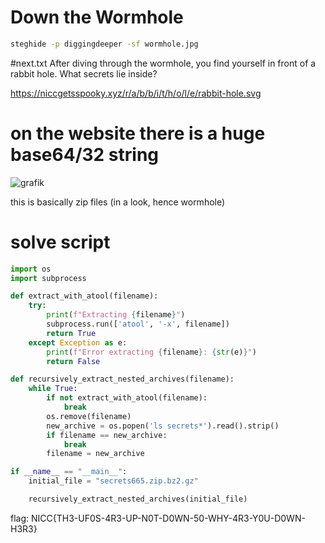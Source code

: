 # Down the Wormhole
```bash
steghide -p diggingdeeper -sf wormhole.jpg
```
#next.txt
After diving through the wormhole, you find yourself in front of a rabbit hole. What secrets lie inside?

https://niccgetsspooky.xyz/r/a/b/b/i/t/h/o/l/e/rabbit-hole.svg

# on the website there is a huge base64/32 string
![grafik](https://github.com/MoaathOudeh/spookyCTF/assets/127448426/421868ec-139c-48b5-af42-a44797118f58)

this is basically zip files (in a look, hence wormhole)

# solve script

```py
import os
import subprocess

def extract_with_atool(filename):
    try:
        print(f"Extracting {filename}")
        subprocess.run(['atool', '-x', filename])
        return True
    except Exception as e:
        print(f"Error extracting {filename}: {str(e)}")
        return False

def recursively_extract_nested_archives(filename):
    while True:
        if not extract_with_atool(filename):
            break
        os.remove(filename)
        new_archive = os.popen('ls secrets*').read().strip()
        if filename == new_archive:
            break
        filename = new_archive

if __name__ == "__main__":
    initial_file = "secrets665.zip.bz2.gz"

    recursively_extract_nested_archives(initial_file)
```
flag: NICC{TH3-UF0S-4R3-UP-N0T-D0WN-50-WHY-4R3-Y0U-D0WN-H3R3}

